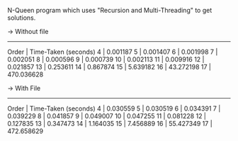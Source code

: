 N-Queen program which uses "Recursion and Multi-Threading" to get solutions.

-> Without file
_________________________________
Order   |   Time-Taken (seconds)
4       |   0.001187
5       |   0.001407
6       |   0.001998
7       |   0.002051
8       |   0.000596
9       |   0.000739
10      |   0.002113
11      |   0.009916
12      |   0.021857
13      |   0.253611
14      |   0.867874
15      |   5.639182
16      |   43.272198
17      |   470.036628


-> With File
_________________________________
Order   |   Time-Taken (seconds)
4       |   0.030559
5       |   0.030519
6       |   0.034391
7       |   0.039229
8       |   0.041857
9       |   0.049007
10      |   0.047255
11      |   0.081228
12      |   0.127835
13      |   0.347473
14      |   1.164035
15      |   7.456889
16      |   55.427349
17      |   472.658629
